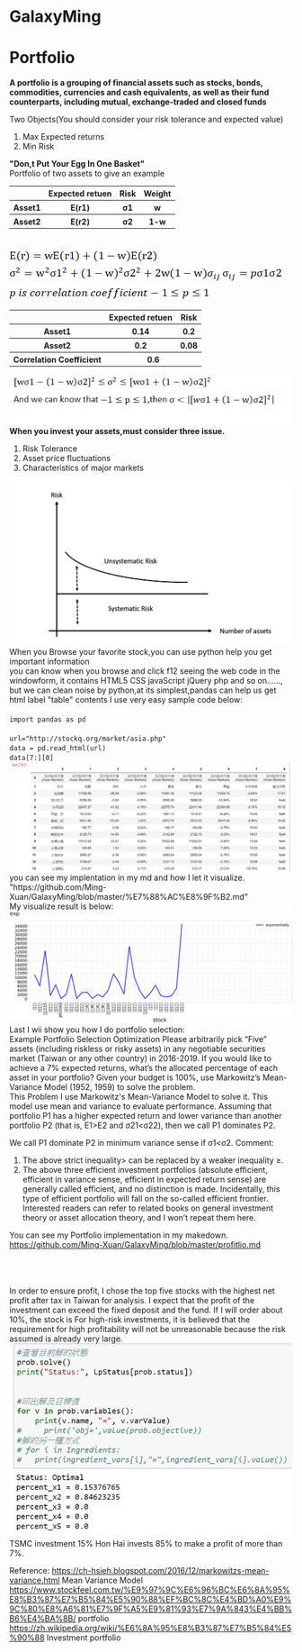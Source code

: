 # GalaxyMing
# Portfolio
**A portfolio is a grouping of financial assets such as stocks, bonds, commodities, currencies and cash equivalents, as well as their fund counterparts, including mutual, exchange-traded and closed funds**
 
 
Two Objects(You should consider your risk tolerance and expected value)

<ol>
<li>Max Expected returns</li>
<li>Min Risk</li>
</ol>
<b>"Don,t Put Your Egg In One Basket"</b><br>
Portfolio of two assets to give an example
<table>
 <tr>
  <th></th><th>Expected retuen</th><th>Risk </th> <th>Weight</th>
 </tr>
 <tr>
  <th>Asset1</th><th>E(r1)</th><th>σ1 </th> <th>w</th>
 </tr>
 <tr>
  <th>Asset2</th><th>E(r2)</th><th>σ2 </th> <th>1-w</th>
 </tr>
</table>
 <br>
<img src="https://github.com/Ming-Xuan/GalaxyMing/blob/master/%E5%85%AC%E5%BC%8F%E6%A8%99%E6%BA%96.gif" >
<img src="https://github.com/Ming-Xuan/GalaxyMing/blob/master/%E5%85%AC%E5%BC%8F1.png?raw=true" >
<img src="https://github.com/Ming-Xuan/GalaxyMing/blob/master/%E5%85%AC%E5%BC%8F2.png" >



<img src="https://github.com/Ming-Xuan/GalaxyMing/blob/master/%E5%85%AC%E5%BC%8F3.png" >

<table>
 <tr>
  <th></th><th>Expected retuen</th><th>Risk </th> 
 </tr>
 <tr>
  <th>Asset1</th><th>0.14</th><th>0.2 </th> 
 </tr>
 <tr>
  <th>Asset2</th><th>0.2</th><th>0.08</th> 
 </tr>
 <tr>
  <th>Correlation Coefficient</th>
  <th colspan="2">0.6</th>
 </tr>
</table>
<img src="https://github.com/Ming-Xuan/GalaxyMing/blob/master/%E6%8E%A8%E5%80%92.JPG" >
<b>When you invest your assets,must consider three issue.</b>
<ol>
<li>Risk Tolerance</li>
<li>
Asset price fluctuations</li>
 <li>
Characteristics of major markets</li>
</ol>
<img src="https://github.com/Ming-Xuan/GalaxyMing/blob/master/risk.png" >
When you Browse your favorite stock,you can use python help you get important information<br>
you can know when you browse and click f12 seeing the web code in the windowform,
it contains HTML5 CSS javaScript jQuery php and so on......,
but we can clean noise by python,at its simplest,pandas can help us get html label "table" contents
I use very easy sample code below:<br>
<code>
import pandas as pd<br></code>
<br><code>url="http://stockq.org/market/asia.php"</code>
<br><code>data = pd.read_html(url)</code>
<br><code>data[7:][0]</code>
<img src="https://github.com/Ming-Xuan/GalaxyMing/blob/master/%E7%B6%B2%E9%A0%81%E7%88%AC.JPG" >
you can see my implentation in my md and how I let it visualize.<br>
"https://github.com/Ming-Xuan/GalaxyMing/blob/master/%E7%88%AC%E8%9F%B2.md" <br>
My visualize result is below:
<img src="https://github.com/Ming-Xuan/GalaxyMing/blob/master/%E8%82%A1%E5%B8%82%E6%8C%87%E6%95%B8.png" >
 Last I wii show you how I do portfolio selection:<br>
Example
Portfolio Selection Optimization
Please arbitrarily pick “Five” assets (including riskless or risky assets) in any negotiable
securities market (Taiwan or any other country) in 2016-2019. If you would like to achieve a 7%
expected returns, what’s the allocated percentage of each asset in your portfolio? Given your
budget is 100%, use Markowitz’s Mean-Variance Model (1952, 1959) to solve the problem.
<br>
This Problem I use Markowitz's Mean-Variance Model to solve it.
This model use mean and variance to evaluate performance.
Assuming that portfolio P1 has a higher expected return and lower variance than another portfolio P2 (that is, E1>E2 and σ21<σ22), then we call P1 dominates P2.

We call P1 dominate P2 in minimum variance sense if σ1<σ2.
Comment:
1. The above strict inequality> can be replaced by a weaker inequality ≥.
2. The above three efficient investment portfolios (absolute efficient, efficient in variance sense, efficient in expected return sense) are generally called efficient, and no distinction is made. Incidentally, this type of efficient portfolio will fall on the so-called efficient frontier. Interested readers can refer to related books on general investment theory or asset allocation theory, and I won’t repeat them here.

You can see my Portfolio implementation in my makedown.
https://github.com/Ming-Xuan/GalaxyMing/blob/master/profitlio.md


<br><br><br>
In order to ensure profit, I chose the top five stocks with the highest net profit after tax in Taiwan for analysis. I expect that the profit of the investment can exceed the fixed deposit and the fund. If I will order about 10%, the stock is For high-risk investments, it is believed that the requirement for high profitability will not be unreasonable because the risk assumed is already very large.<br>
<img src="https://github.com/Ming-Xuan/GalaxyMing/blob/master/%E6%8A%95%E8%B3%87%E7%B5%84%E5%90%88.JPG" ><br>
TSMC investment 15%
Hon Hai invests 85% to make a profit of more than 7%.



Reference:
https://ch-hsieh.blogspot.com/2016/12/markowitzs-mean-variance.html Mean Variance Model<br>
https://www.stockfeel.com.tw/%E9%97%9C%E6%96%BC%E6%8A%95%E8%B3%87%E7%B5%84%E5%90%88%EF%BC%8C%E4%BD%A0%E9%9C%80%E8%A6%81%E7%9F%A5%E9%81%93%E7%9A%843%E4%BB%B6%E4%BA%8B/ portfolio <br>
https://zh.wikipedia.org/wiki/%E6%8A%95%E8%B3%87%E7%B5%84%E5%90%88 Investment portfolio<br>

